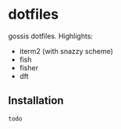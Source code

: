 # dotfiles

gossis dotfiles. Highlights:

- iterm2 (with snazzy scheme)
- fish
- fisher
- dft

## Installation

```bash
todo
```
